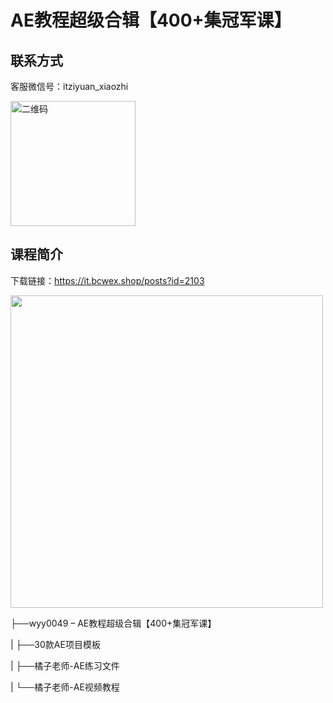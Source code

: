 # AE教程超级合辑【400+集冠军课】

## 联系方式

客服微信号：itziyuan_xiaozhi

<img src="https://ziyuanyun.oss-cn-guangzhou.aliyuncs.com/common/20240614073449/666b82192834a.jpg" width="200" height="200" alt="二维码">

## 课程简介

下载链接：https://it.bcwex.shop/posts?id=2103

<img src="https://ziyuanyun.oss-cn-guangzhou.aliyuncs.com/yun/20240515183649/66449041a6b72.jpg" width="500" alt="">

  ├──wyy0049 &#8211; AE教程超级合辑【400+集冠军课】

 | ├──30款AE项目模板

 | ├──橘子老师-AE练习文件

 | └──橘子老师-AE视频教程

  